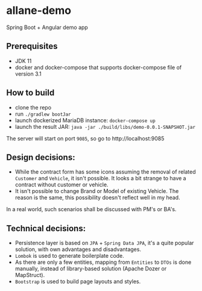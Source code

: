 # allane-demo
Spring Boot + Angular demo app

## Prerequisites
 - JDK 11
 - docker and docker-compose that supports docker-compose file of version 3.1

## How to build
 - clone the repo
 - run `./gradlew bootJar`
 - launch dockerized MariaDB instance: `docker-compose up`
 - launch the result JAR: `java -jar ./build/libs/demo-0.0.1-SNAPSHOT.jar`

The server will start on port `9085`, so go to http://localhost:9085

## Design decisions:
 - While the contract form has some icons assuming the removal of related `Customer` and `Vehicle`, it isn't possible. 
 It looks a bit strange to have a contract without customer or vehicle.
 - It isn't possible to change Brand or Model of existing Vehicle. The reason is the same, this possibility doesn't reflect well in my head.

In a real world, such scenarios shall be discussed with PM's or BA's. 

## Technical decisions:
 - Persistence layer is based on `JPA` + `Spring Data JPA`, it's a quite popular solution, with own advantages and disadvantages.
 - `Lombok` is used to generate boilerplate code.
 - As there are only a few entities, mapping from `Entities` to `DTOs` is done manually, instead of library-based solution (Apache Dozer or MapStruct).
 - `Bootstrap` is used to build page layouts and styles.

